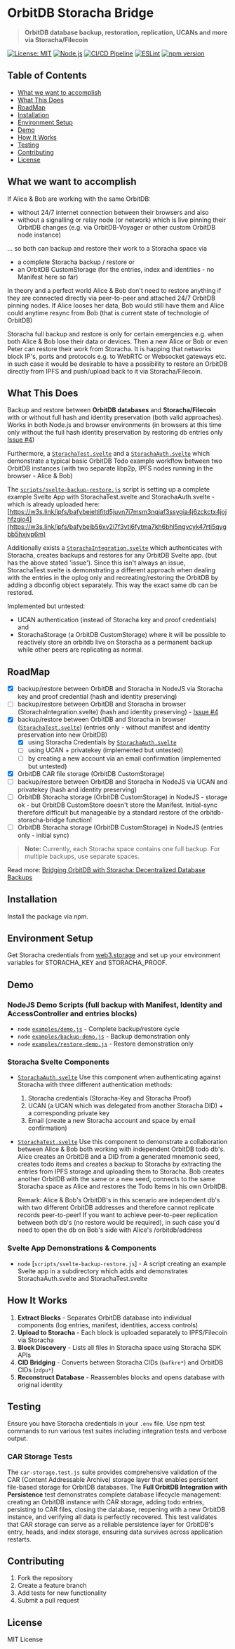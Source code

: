 # OrbitDB Storacha Bridge

> **OrbitDB database backup, restoration, replication, UCANs and more via Storacha/Filecoin**

[![License: MIT](https://img.shields.io/badge/License-MIT-yellow.svg)](https://opensource.org/licenses/MIT)
[![Node.js](https://img.shields.io/badge/Node.js-22+-green.svg)](https://nodejs.org/)
[![CI/CD Pipeline](https://github.com/NiKrause/orbitdb-storacha-bridge/actions/workflows/ci.yml/badge.svg)](https://github.com/NiKrause/orbitdb-storacha-bridge/actions/workflows/ci.yml)
[![ESLint](https://img.shields.io/badge/ESLint-passing-brightgreen.svg)](https://github.com/NiKause/orbitdb-storacha-bridge/actions/workflows/ci.yml)
[![npm version](https://img.shields.io/npm/v/orbitdb-storacha-bridge.svg)](https://www.npmjs.com/package/orbitdb-storacha-bridge)


## Table of Contents

- [What we want to accomplish](#what-we-want-to-accomplish)
- [What This Does](#what-this-does)
- [RoadMap](#roadmap)
- [Installation](#installation)
- [Environment Setup](#environment-setup)
- [Demo](#demo)
- [How It Works](#how-it-works)
- [Testing](#testing)
- [Contributing](#contributing)
- [License](#license)


## What we want to accomplish

If Alice & Bob are working with the same OrbitDB:

- without 24/7 internet connection between their browsers and also
- without a signalling or relay node (or network) which is live pinning their OrbitDB changes (e.g. via OrbitDB-Voyager or other custom OrbitDB node instance)

... so both can backup and restore their work to a Storacha space via

- a complete Storacha backup / restore or
- an OrbitDB CustomStorage (for the entries, index and identities - no Manifest here so far) 

In theory and a perfect world Alice & Bob don't need to restore anything if they are connected directly via peer-to-peer and attached 24/7 OrbitDB pinning nodes. If Alice looses her data, Bob would still have them and Alice could anytime resync from Bob (that is current state of technologie of OrbitDB)

Storacha full backup and restore is only for certain emergencies e.g. when both Alice & Bob lose their data or devices. Then a new Alice or Bob or even Peter can restore their work from Storacha. It is happing that networks block IP's, ports and protocols e.g. to WebRTC or Websocket gateways etc. in such case it would be desirable to have a possibility to restore an OrbitDB directly from IPFS and push/upload back to it via Storacha/Filecoin.

## What This Does

Backup and restore between **OrbitDB databases** and **Storacha/Filecoin** with or without full hash and identity preservation (both valid approaches). Works in both Node.js and browser environments (in browsers at this time only without the full hash identity preservation by restoring db entries only [Issue #4](../../issues/4))

Furthermore, a [`StorachaTest.svelte`](src/components/StorachaTest.svelte) and a [`StorachaAuth.svelte`](src/components/StorachaAuth.svelte) which demonstrate a typical basic OrbitDB Todo example workflow between two OrbitDB instances (with two separate libp2p, IPFS nodes running in the browser - Alice & Bob)

The [`scripts/svelte-backup-restore.js`](scripts/svelte-backup-restore.js) script is setting up a complete example Svelte App with StorachaTest.svelte and StorachaAuth.svelte - which is already uploaded here: [https://w3s.link/ipfs/bafybeieltifitd5juvn7i7msm3nqjaf3ssygia4j6zckctx4jojhfzgio4](https://w3s.link/ipfs/bafybeib56xv2i7f3vti6fytma7kh6bhl5ngvcyk47rti5qygbb5hxjvp6m)

Additionally exists a [`StorachaIntegration.svelte`](src/components/StorachaIntegration.svelte) which authenticates with Storacha, creates backups and restores for any OrbitDB Svelte app. (but has the above stated 'issue'). Since this isn't always an issue, StorachaTest.svelte is demonstrating a different approach when dealing with the entries in the oplog only and recreating/restoring the OrbitDB by adding a dbconfig object separately. This way the exact same db can be restored.

Implemented but untested: 
  - UCAN authentication (instead of Storacha key and proof credentials) and 
  - StorachaStorage (a OrbitDB CustomStorage) where it will be possible to reactively store an orbitdb live on Storacha as a permanent backup while other peers are replicating as normal.

## RoadMap

- [x] backup/restore between OrbitDB and Storacha in NodeJS via Storacha key and proof credential (hash and identity preserving)
- [ ] backup/restore between OrbitDB and Storacha in browser (StorachaIntegration.svelte) (hash and identity preserving) - [Issue #4](../../issues/4)
- [x] backup/restore between OrbitDB and Storacha in browser ([`StorachaTest.svelte`](src/components/StorachaTest.svelte)) (entries only - without manifest and identity preservation into new OrbitDB)
  - [x] using Storacha Credentials by [`StorachaAuth.svelte`](src/components/StorachaAuth.svelte)
  - [ ] using UCAN + privatekey (implemented but untested)
  - [ ] by creating a new account via an email confirmation (implemented but untested)
- [x] OrbitDB CAR file storage (OrbitDB CustomStorage)
- [ ] backup/restore between OrbitDB and Storacha in NodeJS via UCAN and privatekey (hash and identity preserving)
- [ ] OrbitDB Storacha storage (OrbitDB CustomStorage) in NodeJS - storage ok - but OrbitDB CustomStore doesn't store the Manifest. Initial-sync therefore difficult but manageable by a standard restore of the orbitdb-storacha-bridge function!
- [ ] OrbitDB Storacha storage (OrbitDB CustomStorage) in NodeJS (entries only - initial sync)

> **Note:** Currently, each Storacha space contains one full backup. For multiple backups, use separate spaces.

Read more: [Bridging OrbitDB with Storacha: Decentralized Database Backups](https://medium.com/@akashjana663/bridging-orbitdb-with-storacha-decentralized-database-backups-44c7bee5c395)

## Installation

Install the package via npm.

## Environment Setup

Get Storacha credentials from [web3.storage](https://web3.storage) and set up your environment variables for STORACHA_KEY and STORACHA_PROOF.

## Demo

### NodeJS Demo Scripts (full backup with Manifest, Identity and AccessController and entries blocks)

- `node` [`examples/demo.js`](examples/demo.js) - Complete backup/restore cycle
- `node` [`examples/backup-demo.js`](examples/backup-demo.js) - Backup demonstration only  
- `node` [`examples/restore-demo.js`](examples/restore-demo.js) - Restore demonstration only

### Storacha Svelte Components

- [`StorachaAuth.svelte`](src/components/StorachaAuth.svelte) 
    Use this component when authenticating against Storacha with three different authentication methods: 
    1. Storacha credentials (Storacha-Key and Storacha Proof)
    2. UCAN (a UCAN which was delegated from another Storacha DID) + a corresponding private key
    3. Email (create a new Storacha account and space by email confirmation)

- [`StorachaTest.svelte`](src/components/StorachaTest.svelte)
    Use this component to demonstrate a collaboration between Alice & Bob both working with independent OrbitDB todo db's.
    Alice creates an OrbitDB and a DID from a generated mnemonic seed, creates todo items and creates a backup to Storacha by extracting the entries from IPFS storage and uploading them to Storacha.
    Bob creates another OrbitDB with the same or a new seed, connects to the same Storacha space as Alice and restores the Todo Items in his own OrbitDB.

    Remark: Alice & Bob's OrbitDB's in this scenario are independent db's with two different OrbitDB addresses and therefore cannot replicate records peer-to-peer! 
    If you want to achieve peer-to-peer replication between both db's (no restore would be required), in such case you'd need to open the db on Bob's side with Alice's /orbitdb/address 

### Svelte App Demonstrations & Components

- `node` [`scripts/svelte-backup-restore.js`] - A script creating an example Svelte app in a subdirectory which adds and demonstrates StorachaAuth.svelte and StorachaTest.svelte

## How It Works

1. **Extract Blocks** - Separates OrbitDB database into individual components (log entries, manifest, identities, access controls)
2. **Upload to Storacha** - Each block is uploaded separately to IPFS/Filecoin via Storacha
3. **Block Discovery** - Lists all files in Storacha space using Storacha SDK APIs
4. **CID Bridging** - Converts between Storacha CIDs (`bafkre*`) and OrbitDB CIDs (`zdpu*`)
5. **Reconstruct Database** - Reassembles blocks and opens database with original identity

## Testing

Ensure you have Storacha credentials in your `.env` file.
Use npm test commands to run various test suites including integration tests and verbose output.

### CAR Storage Tests

The `car-storage.test.js` suite provides comprehensive validation of the CAR (Content Addressable Archive) storage layer that enables persistent file-based storage for OrbitDB databases. The **Full OrbitDB Integration with Persistence** test demonstrates complete database lifecycle management: creating an OrbitDB instance with CAR storage, adding todo entries, persisting to CAR files, closing the database, reopening with a new OrbitDB instance, and verifying all data is perfectly recovered. This test validates that CAR storage can serve as a reliable persistence layer for OrbitDB's entry, heads, and index storage, ensuring data survives across application restarts.

## Contributing

1. Fork the repository
2. Create a feature branch
3. Add tests for new functionality
4. Submit a pull request

## License

MIT License
